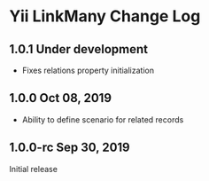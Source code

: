 Yii LinkMany Change Log
=======================

1.0.1 Under development
-----------------------

- Fixes relations property initialization

1.0.0 Oct 08, 2019
------------------

- Ability to define scenario for related records


1.0.0-rc Sep 30, 2019
---------------------

Initial release
